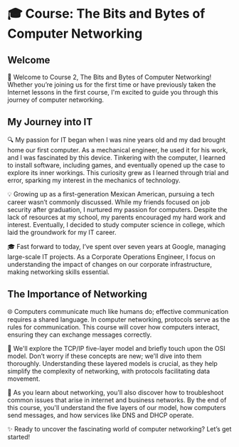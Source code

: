 # 🎓 Course: The Bits and Bytes of Computer Networking

## Welcome

👋 Welcome to Course 2, The Bits and Bytes of Computer Networking! Whether you’re joining us for the first time or have previously taken the Internet lessons in the first course, I'm excited to guide you through this journey of computer networking.

## My Journey into IT

🔍 My passion for IT began when I was nine years old and my dad brought home our first computer. As a mechanical engineer, he used it for his work, and I was fascinated by this device. Tinkering with the computer, I learned to install software, including games, and eventually opened up the case to explore its inner workings. This curiosity grew as I learned through trial and error, sparking my interest in the mechanics of technology.

💡 Growing up as a first-generation Mexican American, pursuing a tech career wasn’t commonly discussed. While my friends focused on job security after graduation, I nurtured my passion for computers. Despite the lack of resources at my school, my parents encouraged my hard work and interest. Eventually, I decided to study computer science in college, which laid the groundwork for my IT career.

🎓 Fast forward to today, I’ve spent over seven years at Google, managing large-scale IT projects. As a Corporate Operations Engineer, I focus on understanding the impact of changes on our corporate infrastructure, making networking skills essential.

## The Importance of Networking

🌐 Computers communicate much like humans do; effective communication requires a shared language. In computer networking, protocols serve as the rules for communication. This course will cover how computers interact, ensuring they can exchange messages correctly.

🔌 We'll explore the TCP/IP five-layer model and briefly touch upon the OSI model. Don’t worry if these concepts are new; we'll dive into them thoroughly. Understanding these layered models is crucial, as they help simplify the complexity of networking, with protocols facilitating data movement.

🔧 As you learn about networking, you'll also discover how to troubleshoot common issues that arise in internet and business networks. By the end of this course, you'll understand the five layers of our model, how computers send messages, and how services like DNS and DHCP operate.

✨ Ready to uncover the fascinating world of computer networking? Let’s get started!